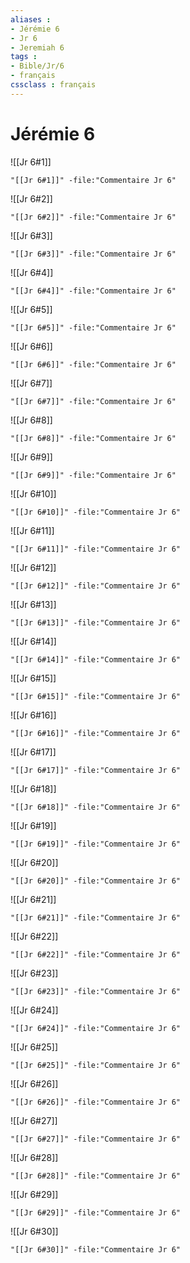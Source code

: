 ```yaml
---
aliases : 
- Jérémie 6
- Jr 6
- Jeremiah 6
tags : 
- Bible/Jr/6
- français
cssclass : français
---
```


# Jérémie 6

![[Jr 6#1]]

```query
"[[Jr 6#1]]" -file:"Commentaire Jr 6"
```

![[Jr 6#2]]

```query
"[[Jr 6#2]]" -file:"Commentaire Jr 6"
```

![[Jr 6#3]]

```query
"[[Jr 6#3]]" -file:"Commentaire Jr 6"
```

![[Jr 6#4]]

```query
"[[Jr 6#4]]" -file:"Commentaire Jr 6"
```

![[Jr 6#5]]

```query
"[[Jr 6#5]]" -file:"Commentaire Jr 6"
```

![[Jr 6#6]]

```query
"[[Jr 6#6]]" -file:"Commentaire Jr 6"
```

![[Jr 6#7]]

```query
"[[Jr 6#7]]" -file:"Commentaire Jr 6"
```

![[Jr 6#8]]

```query
"[[Jr 6#8]]" -file:"Commentaire Jr 6"
```

![[Jr 6#9]]

```query
"[[Jr 6#9]]" -file:"Commentaire Jr 6"
```

![[Jr 6#10]]

```query
"[[Jr 6#10]]" -file:"Commentaire Jr 6"
```

![[Jr 6#11]]

```query
"[[Jr 6#11]]" -file:"Commentaire Jr 6"
```

![[Jr 6#12]]

```query
"[[Jr 6#12]]" -file:"Commentaire Jr 6"
```

![[Jr 6#13]]

```query
"[[Jr 6#13]]" -file:"Commentaire Jr 6"
```

![[Jr 6#14]]

```query
"[[Jr 6#14]]" -file:"Commentaire Jr 6"
```

![[Jr 6#15]]

```query
"[[Jr 6#15]]" -file:"Commentaire Jr 6"
```

![[Jr 6#16]]

```query
"[[Jr 6#16]]" -file:"Commentaire Jr 6"
```

![[Jr 6#17]]

```query
"[[Jr 6#17]]" -file:"Commentaire Jr 6"
```

![[Jr 6#18]]

```query
"[[Jr 6#18]]" -file:"Commentaire Jr 6"
```

![[Jr 6#19]]

```query
"[[Jr 6#19]]" -file:"Commentaire Jr 6"
```

![[Jr 6#20]]

```query
"[[Jr 6#20]]" -file:"Commentaire Jr 6"
```

![[Jr 6#21]]

```query
"[[Jr 6#21]]" -file:"Commentaire Jr 6"
```

![[Jr 6#22]]

```query
"[[Jr 6#22]]" -file:"Commentaire Jr 6"
```

![[Jr 6#23]]

```query
"[[Jr 6#23]]" -file:"Commentaire Jr 6"
```

![[Jr 6#24]]

```query
"[[Jr 6#24]]" -file:"Commentaire Jr 6"
```

![[Jr 6#25]]

```query
"[[Jr 6#25]]" -file:"Commentaire Jr 6"
```

![[Jr 6#26]]

```query
"[[Jr 6#26]]" -file:"Commentaire Jr 6"
```

![[Jr 6#27]]

```query
"[[Jr 6#27]]" -file:"Commentaire Jr 6"
```

![[Jr 6#28]]

```query
"[[Jr 6#28]]" -file:"Commentaire Jr 6"
```

![[Jr 6#29]]

```query
"[[Jr 6#29]]" -file:"Commentaire Jr 6"
```

![[Jr 6#30]]

```query
"[[Jr 6#30]]" -file:"Commentaire Jr 6"
```

